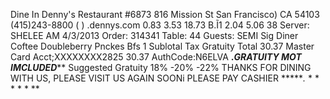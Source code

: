 Dine In Denny's Restaurant #6873 816 Mission St San Francisco) CA 54103 (415)243-8800 ( ) .dennys.com 0.83 3.53 18.73 B.Ĩ1 2.04 5.06 38 Server: SHELEE AM 4/3/2013 Order: 314341 Table: 44 Guests: SEMI Sig Diner Coftee Doubleberry Pnckes Bfs 1 Sublotal Tax Gratuity Total 30.37 Master Card Acct;XXXXXXXX2825 30.37 AuthCode:N6ELVA ****.*GRATUITY MOT IMCLUDED******* Suggested Gratuity 18% -20% -22% THANKS FOR DINING WITH US, PLEASE VISIT US AGAIN SOONi PLEASE PAY CASHIER ******.* * * * * * **